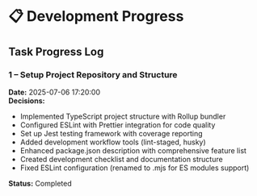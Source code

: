 # 📋 Development Progress

## Task Progress Log

### 1 – Setup Project Repository and Structure

**Date:** 2025-07-06 17:20:00  
**Decisions:**

- Implemented TypeScript project structure with Rollup bundler
- Configured ESLint with Prettier integration for code quality
- Set up Jest testing framework with coverage reporting
- Added development workflow tools (lint-staged, husky)
- Enhanced package.json description with comprehensive feature list
- Created development checklist and documentation structure
- Fixed ESLint configuration (renamed to .mjs for ES modules support)

**Status:** Completed
